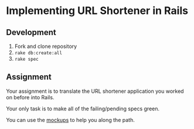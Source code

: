 # Implementing URL Shortener in Rails

## Development

1. Fork and clone repository
1. `rake db:create:all`
1. `rake spec`

## Assignment
Your assignment is to translate the URL shortener application
you worked on before into Rails.

Your only task is to make all of the failing/pending specs green.

You can use the [mockups](https://s3.amazonaws.com/gschool-project-assets/mockups.pdf)
to help you along the path.

